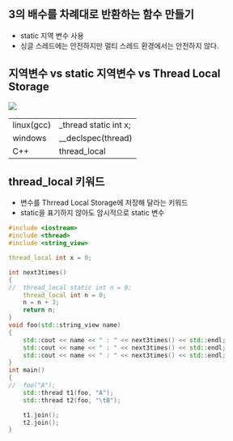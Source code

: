 <style>
r { color: Red }
o { color: Orange }
g { color: Green }
</style>

## 3의 배수를 차례대로 반환하는 함수 만들기
- static 지역 변수 사용
- 싱글 스레드에는 안전하지만 멀티 스레드 환경에서는 안전하지 않다.

## 지역변수 vs static 지역변수 vs Thread Local Storage

![](../img/4-11.thread_local.png)

|||
|--|--|
|linux(gcc)|_thread static int x;|
|windows|__declspec(thread)|
|C++|thread_local|

## thread_local 키워드
- 변수를 Thrread Local Storage에 저장해 달라는 키워드
- static을 표기하지 않아도 암시적으로 static 변수

```c++
#include <iostream>
#include <thread>
#include <string_view>

thread_local int x = 0;

int next3times()
{
//	thread_local static int n = 0;
	thread_local int n = 0;
	n = n + 3;
	return n;
}
void foo(std::string_view name)
{
	std::cout << name << " : " << next3times() << std::endl;
	std::cout << name << " : " << next3times() << std::endl;
	std::cout << name << " : " << next3times() << std::endl;
}
int main()
{
//	foo("A");
	std::thread t1(foo, "A");
	std::thread t2(foo, "\tB");

	t1.join();
	t2.join();
}
```